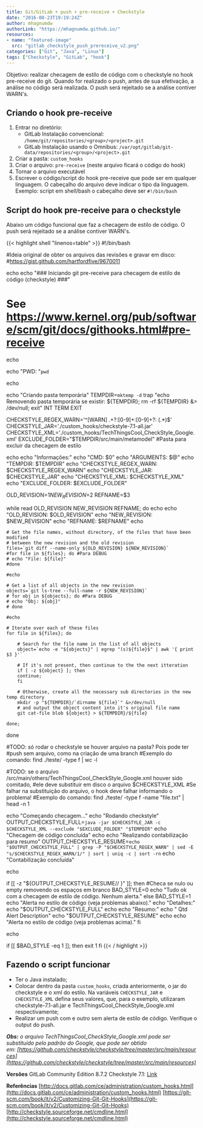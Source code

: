 ```yaml
---
title: Git/GitLab + push + pre-receive + Checkstyle
date: "2016-08-23T19:19:24Z"
author: mhagnumdw
authorLink: "https://mhagnumdw.github.io/"
resources:
- name: "featured-image"
  src: "gitlab_checkstyle_push_prereceive_v2.png"
categories: ["Git", "Java", "Linux"]
tags: ["Checkstyle", "GitLab", "hook"]
---
```


Objetivo: realizar checagem de estilo de código com o checkstyle no hook pre-receive do git. Quando for realizado o push, antes de sua efetivação, a análise no código será realizada. O push será rejeitado se a análise contiver WARN's.

<!--more-->

## Criando o hook pre-receive

1. Entrar no diretório:
   - GitLab Instalação convencional:
   `/home/git/repositories/<group>/<project>.git`
   - GitLab Instalação usando o Omnibus:
   `/var/opt/gitlab/git-data/repositories/<group>/<project>.git`
1. Criar a pasta: `custom_hooks`
1. Criar o arquivo: `pre-receive` (neste arquivo ficará o código do hook)
1. Tornar o arquivo executável
1. Escrever o código/script do hook pre-receive que pode ser em qualquer linguagem. O cabeçalho do arquivo deve indicar o tipo da linguagem. Exemplo: script em shell/bash o cabeçalho deve ser `#!/bin/bash`

## Script do hook pre-receive para o checkstyle

Abaixo um código funcional que faz a checagem de estilo de código. O push será rejeitado se a análise contiver WARN's.

<!-- markdownlint-disable -->
{{< highlight shell "linenos=table" >}}
#!/bin/bash

#Ideia original de obter os arquivos das revisões e gravar em disco:
#https://gist.github.com/hartfordfive/9670011

echo
echo "### Iniciando git pre-receive para checagem de estilo de código (checkstyle) ###"
# See https://www.kernel.org/pub/software/scm/git/docs/githooks.html#pre-receive
echo

echo "PWD: "`pwd`

echo

echo "Criando pasta temporária"
TEMPDIR=`mktemp -d`
trap "echo Removendo pasta temporária se existir: ${TEMPDIR}; rm -rf ${TEMPDIR} &> /dev/null; exit" INT TERM EXIT

CHECKSTYLE_REGEX_WARN='^\[WARN\] .+?:\[0-9\]+:\[0-9\]+?: (.*)$'
CHECKSTYLE_JAR='./custom_hooks/checkstyle-7.1-all.jar'
CHECKSTYLE_XML='./custom_hooks/TechThingsCool_CheckStyle_Google.xml'
EXCLUDE_FOLDER="$TEMPDIR/src/main/metamodel" #Pasta para excluir da checagem de estilo

echo
echo "Informações:"
echo "CMD: $0"
echo "ARGUMENTS: $@"
echo "TEMPDIR: $TEMPDIR"
echo "CHECKSTYLE_REGEX_WARN: $CHECKSTYLE_REGEX_WARN"
echo "CHECKSTYLE_JAR: $CHECKSTYLE_JAR"
echo "CHECKSTYLE_XML: $CHECKSTYLE_XML"
echo "EXCLUDE_FOLDER: $EXCLUDE_FOLDER"

OLD_REVISION=$1
NEW_REVISION=$2
REFNAME=$3

while read OLD_REVISION NEW_REVISION REFNAME; do
    echo
    echo "OLD_REVISION: $OLD_REVISION"
    echo "NEW_REVISION: $NEW_REVISION"
    echo "REFNAME: $REFNAME"
    echo

    # Get the file names, without directory, of the files that have been modified
    # between the new revision and the old revision
    files=`git diff --name-only ${OLD_REVISION} ${NEW_REVISION}`
    #for file in ${files}; do #Para DEBUG
    # echo "File: ${file}"
    #done

    #echo

    # Get a list of all objects in the new revision
    objects=`git ls-tree --full-name -r ${NEW_REVISION}`
    # for obj in ${objects}; do #Para DEBUG
    # echo "Obj: ${obj}"
    # done

    #echo

    # Iterate over each of these files
    for file in ${files}; do

        # Search for the file name in the list of all objects
        object=`echo -e "${objects}" | egrep "(s)${file}$" | awk '{ print $3 }'`

        # If it's not present, then continue to the the next itteration
        if [ -z ${object} ]; then
        continue;
        fi

        # Otherwise, create all the necessary sub directories in the new temp directory
        mkdir -p "${TEMPDIR}/`dirname ${file}`" &>/dev/null
        # and output the object content into it's original file name
        git cat-file blob ${object} > ${TEMPDIR}/${file}

    done;
done

#TODO: só rodar o checkstyle se houver arquivo na pasta? Pois pode ter
#push sem arquivo, como na criação de uma branch
#Exemplo do comando: find ./teste/ -type f | wc -l

#TODO: se o arquivo /src/main/others/TechThingsCool_CheckStyle_Google.xml houver sido comitado,
#ele deve substituir em disco o arquivo $CHECKSTYLE_XML
#Se falhar na substituição do arquivo, o hook deve falhar informando o problema!
#Exemplo do comando: find ./teste/ -type f -name "file.txt" | head -n 1

echo "Começando checagem..."
echo "Rodando checkstyle"
OUTPUT_CHECKSTYLE_FULL=`java -jar $CHECKSTYLE_JAR -c $CHECKSTYLE_XML --exclude "$EXCLUDE_FOLDER" "$TEMPDIR"`
echo "Checagem de código concluída"
echo
echo "Realizando contabilização para resumo"
OUTPUT_CHECKSTYLE_RESUME=`echo "$OUTPUT_CHECKSTYLE_FULL" | grep -P "$CHECKSTYLE_REGEX_WARN" | sed -E "s/$CHECKSTYLE_REGEX_WARN/1/" | sort | uniq -c | sort -rn`
echo "Contabilização concluída"

echo

if [[ -z "${OUTPUT_CHECKSTYLE_RESUME// }" ]]; then #Checa se nulo ou empty removendo os espaços em branco
    BAD_STYLE=0
    echo "Tudo ok com a checagem de estilo de código. Nenhum alerta."
else
    BAD_STYLE=1
    echo "Alerta no estilo de código (veja problemas abaixo)."
    echo "Detalhes:"
    echo "$OUTPUT_CHECKSTYLE_FULL"
    echo
    echo "Resumo:"
    echo " Qtd Alert Description"
    echo "$OUTPUT_CHECKSTYLE_RESUME"
    echo
    echo "Alerta no estilo de código (veja problemas acima)."
fi

echo

if [[ $BAD_STYLE -eq 1 ]]; then
    exit 1
fi
{{< / highlight >}}
<!-- markdownlint-enable -->

## Fazendo o script funcionar

- Ter o Java instalado;
- Colocar dentro da pasta `custom_hooks`, criada anteriormente, o jar do checkstyle e o xml do estilo. Na variáveis `CHECKSTYLE_JAR` e `CHECKSTYLE_XML` defina seus valores, que, para o exemplo, utilizaram checkstyle-7.1-all.jar e TechThingsCool_CheckStyle_Google.xml respectivamente;
- Realizar um push com e outro sem alerta de estilo de código. Verifique o output do push.

_**Obs:** o arquivo TechThingsCool_CheckStyle_Google.xml pode ser substituído pelo padrão do Google, que pode ser obtido em: [https://github.com/checkstyle/checkstyle/tree/master/src/main/resources](https://github.com/checkstyle/checkstyle/tree/master/src/main/resources)_

**Versões**
GitLab Community Edition 8.7.2
Checkstyle 7.1: [Link](http://downloads.sourceforge.net/project/checkstyle/checkstyle/7.1/checkstyle-7.1-all.jar)

**Referências**
[http://docs.gitlab.com/ce/administration/custom_hooks.html](http://docs.gitlab.com/ce/administration/custom_hooks.html)
[https://git-scm.com/book/it/v2/Customizing-Git-Git-Hooks](https://git-scm.com/book/it/v2/Customizing-Git-Git-Hooks)
[http://checkstyle.sourceforge.net/cmdline.html](http://checkstyle.sourceforge.net/cmdline.html)
